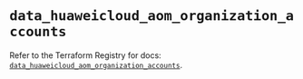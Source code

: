 # `data_huaweicloud_aom_organization_accounts`

Refer to the Terraform Registry for docs: [`data_huaweicloud_aom_organization_accounts`](https://registry.terraform.io/providers/huaweicloud/huaweicloud/1.71.1/docs/data-sources/aom_organization_accounts).
